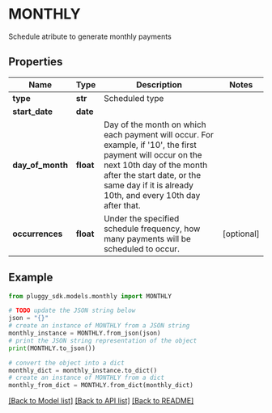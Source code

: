 # MONTHLY

Schedule atribute to generate monthly payments

## Properties

Name | Type | Description | Notes
------------ | ------------- | ------------- | -------------
**type** | **str** | Scheduled type | 
**start_date** | **date** |  | 
**day_of_month** | **float** | Day of the month on which each payment will occur. For example, if &#39;10&#39;, the first payment will occur on the next 10th day of the month after the start date, or the same day if it is already 10th, and every 10th day after that. | 
**occurrences** | **float** | Under the specified schedule frequency, how many payments will be scheduled to occur. | [optional] 

## Example

```python
from pluggy_sdk.models.monthly import MONTHLY

# TODO update the JSON string below
json = "{}"
# create an instance of MONTHLY from a JSON string
monthly_instance = MONTHLY.from_json(json)
# print the JSON string representation of the object
print(MONTHLY.to_json())

# convert the object into a dict
monthly_dict = monthly_instance.to_dict()
# create an instance of MONTHLY from a dict
monthly_from_dict = MONTHLY.from_dict(monthly_dict)
```
[[Back to Model list]](../README.md#documentation-for-models) [[Back to API list]](../README.md#documentation-for-api-endpoints) [[Back to README]](../README.md)



